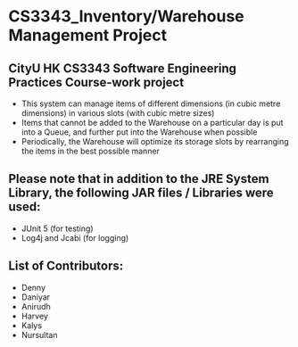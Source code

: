 # CS3343_Inventory/Warehouse Management Project
## CityU HK CS3343 Software Engineering Practices Course-work project
- This system can manage items of different dimensions (in cubic metre dimensions) in various slots (with cubic metre sizes)
- Items that cannot be added to the Warehouse on a particular day is put into a Queue, and further put into the Warehouse when possible
- Periodically, the Warehouse will optimize its storage slots by rearranging the items in the best possible manner
## Please note that in addition to the JRE System Library, the following JAR files / Libraries were used:
- JUnit 5 (for testing)
- Log4j and Jcabi (for logging)
## List of Contributors: 
- Denny
- Daniyar
- Anirudh
- Harvey
- Kalys
- Nursultan



